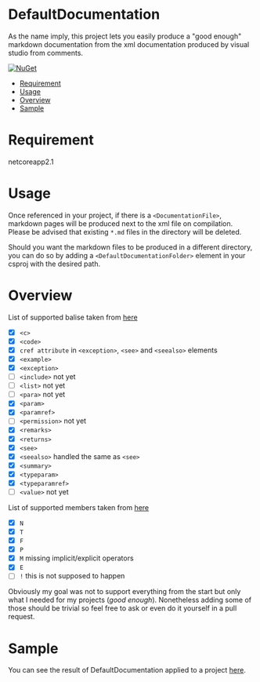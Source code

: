 # DefaultDocumentation

As the name imply, this project lets you easily produce a "good enough" markdown documentation from the xml documentation produced by visual studio from comments.


[![NuGet](https://img.shields.io/badge/nuget-v0.3.0-brightgreen.svg)](https://www.nuget.org/packages/DefaultDocumentation)

- [Requirement](#Requirement)
- [Usage](#Usage)
- [Overview](#Overview)
- [Sample](#Sample)

<a name='Requirement'></a>
# Requirement
netcoreapp2.1

<a name='Usage'></a>
# Usage
Once referenced in your project, if there is a `<DocumentationFile>`, markdown pages will be produced next to the xml file on compilation.
Please be advised that existing `*.md` files in the directory will be deleted.

Should you want the markdown files to be produced in a different directory, you can do so by adding a `<DefaultDocumentationFolder>` element in your csproj with the desired path.

<a name='Overview'></a>
# Overview
List of supported balise taken from [here](https://docs.microsoft.com/en-us/dotnet/csharp/programming-guide/xmldoc/recommended-tags-for-documentation-comments)

- [x] `<c>`
- [x] `<code>`
- [x] `cref attribute` in `<exception>`, `<see>` and `<seealso>` elements
- [x] `<example>`
- [x] `<exception>`
- [ ] `<include>` not yet
- [ ] `<list>` not yet
- [ ] `<para>` not yet
- [x] `<param>`
- [x] `<paramref>`
- [ ] `<permission>` not yet
- [x] `<remarks>`
- [x] `<returns>`
- [x] `<see>`
- [x] `<seealso>` handled the same as `<see>`
- [x] `<summary>`
- [x] `<typeparam>`
- [x] `<typeparamref>`
- [ ] `<value>` not yet

List of supported members taken from [here](https://docs.microsoft.com/en-us/dotnet/csharp/programming-guide/xmldoc/processing-the-xml-file)
- [x] `N`
- [x] `T`
- [x] `F`
- [x] `P`
- [x] `M` missing implicit/explicit operators
- [x] `E`
- [ ] `!` this is not supposed to happen

Obviously my goal was not to support everything from the start but only what I needed for my projects (_good enough_).
Nonetheless adding some of those should be trivial so feel free to ask or even do it yourself in a pull request.

<a name='Sample'></a>
# Sample
You can see the result of DefaultDocumentation applied to a project [here](https://github.com/Doraku/DefaultEcs/blob/master/documentation/api/DefaultEcs.md).